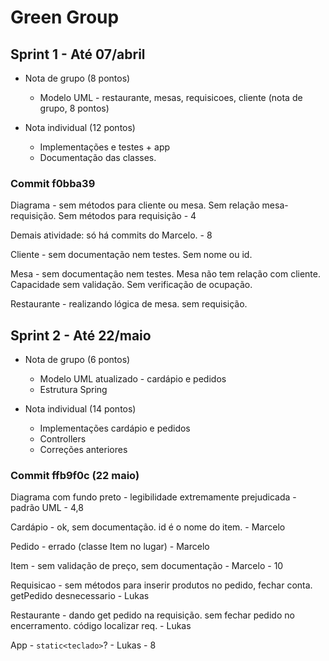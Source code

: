 # Green Group

## Sprint 1 - Até 07/abril
  - Nota de grupo (8 pontos)
    - Modelo UML - restaurante, mesas, requisicoes, cliente (nota de grupo, 8 pontos)
	
  - Nota individual (12 pontos)
    - Implementações e testes + app
    - Documentação das classes.

### Commit f0bba39
Diagrama - sem métodos para cliente ou mesa. Sem relação mesa-requisição. Sem métodos para requisição - 4

Demais atividade: só há commits do Marcelo. - 8

Cliente - sem documentação nem testes. Sem nome ou id.

Mesa - sem documentação nem testes. Mesa não tem relação com cliente. Capacidade sem validação.  Sem verificação de ocupação. 

Restaurante - realizando lógica de mesa. sem requisição.

## Sprint 2 - Até 22/maio
  - Nota de grupo (6 pontos)
    - Modelo UML atualizado - cardápio e pedidos
	- Estrutura Spring
  
  - Nota individual (14 pontos)	
    - Implementações cardápio e pedidos
    - Controllers
    - Correções anteriores

### Commit ffb9f0c (22 maio)
Diagrama com fundo preto - legibilidade extremamente prejudicada - padrão UML - 4,8

Cardápio - ok, sem documentação. id é o nome do item. - Marcelo 

Pedido - errado (classe Item no lugar) - Marcelo 

Item - sem validação de preço, sem documentação - Marcelo - 10

Requisicao - sem métodos para inserir produtos no pedido, fechar conta. getPedido desnecessario - Lukas

Restaurante - dando get pedido na requisição. sem fechar pedido no encerramento. código localizar req. - Lukas

App - `static<teclado>`? - Lukas - 8